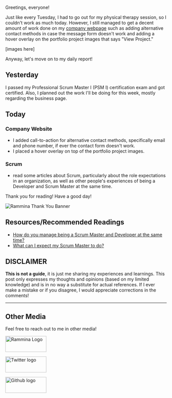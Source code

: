 Greetings, everyone!

Just like every Tuesday, I had to go out for my physical therapy session, so I couldn't work as much today. However, I still managed to get a decent amount of work done on my [company webpage](https://www.rammina.com) such as adding alternative contact methods in case the message form doesn't work and adding a hover overlay on the portfolio project images that says "View Project."

[images here]

Anyway, let's move on to my daily report!

## Yesterday

I passed my Professional Scrum Master I (PSM I) certification exam and got certified. Also, I planned out the work I'll be doing for this week, mostly regarding the business page.

## Today

### Company Website

- I added call-to-action for alternative contact methods, specifically email and phone number, if ever the contact form doesn't work.
- I placed a hover overlay on top of the portfolio project images.

### Scrum

<!--  -->

- read some articles about Scrum, particularly about the role expectations in an organization, as well as other people's experiences of being a Developer and Scrum Master at the same time.

Thank you for reading! Have a good day!

![Rammina Thank You Banner](https://dev-to-uploads.s3.amazonaws.com/uploads/articles/x9ayfxxxaz2g2hfcqbsk.png)

## Resources/Recommended Readings

- [How do you manage being a Scrum Master and Developer at the same time?](https://www.reddit.com/r/agile/comments/bh9n5r/how_do_you_manage_being_a_scrum_master_and_a_dev/)
- [What can I expect my Scrum Master to do?](https://www.reddit.com/r/agile/comments/rawhza/what_can_i_reasonably_expect_my_scrum_master_to_do/)

## DISCLAIMER

**This is not a guide**, it is just me sharing my experiences and learnings. This post only expresses my thoughts and opinions (based on my limited knowledge) and is in no way a substitute for actual references. If I ever make a mistake or if you disagree, I would appreciate corrections in the comments!

<hr />

## Other Media

Feel free to reach out to me in other media!

<span><a target="_blank" href="https://www.rammina.com"><img src="https://res.cloudinary.com/rammina/image/upload/v1638444046/rammina-button-128_x9ginu.png" alt="Rammina Logo" width="128" height="50"/></a></span>

<span><a target="_blank" href="https://twitter.com/RamminaR"><img src="https://res.cloudinary.com/rammina/image/upload/v1636792959/twitter-logo_laoyfu_pdbagm.png" alt="Twitter logo" width="128" height="50"/></a></span>

<span><a target="_blank" href="https://github.com/Rammina"><img src="https://res.cloudinary.com/rammina/image/upload/v1636795051/GitHub-Emblem2_epcp8r.png" alt="Github logo" width="128" height="50"/></a></span>
